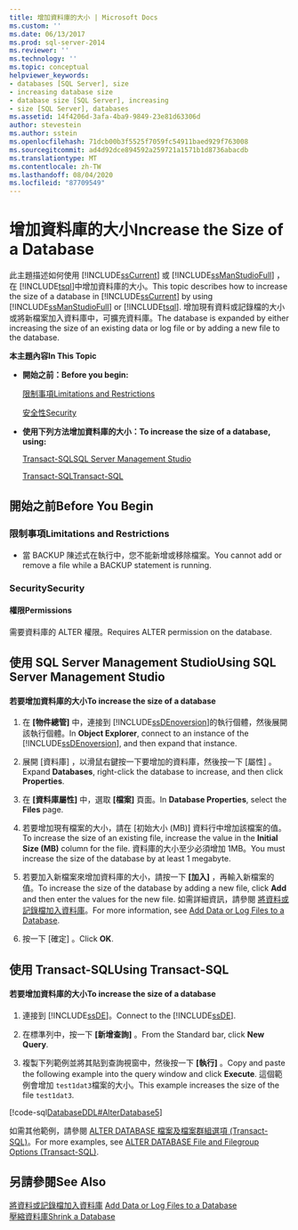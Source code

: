 ```yaml
---
title: 增加資料庫的大小 | Microsoft Docs
ms.custom: ''
ms.date: 06/13/2017
ms.prod: sql-server-2014
ms.reviewer: ''
ms.technology: ''
ms.topic: conceptual
helpviewer_keywords:
- databases [SQL Server], size
- increasing database size
- database size [SQL Server], increasing
- size [SQL Server], databases
ms.assetid: 14f4206d-3afa-4ba9-9849-23e81d63306d
author: stevestein
ms.author: sstein
ms.openlocfilehash: 71dcb00b3f5525f7059fc54911baed929f763008
ms.sourcegitcommit: ad4d92dce894592a259721a1571b1d8736abacdb
ms.translationtype: MT
ms.contentlocale: zh-TW
ms.lasthandoff: 08/04/2020
ms.locfileid: "87709549"
---
```

# <a name="increase-the-size-of-a-database"></a><span data-ttu-id="2a376-102">增加資料庫的大小</span><span class="sxs-lookup"><span data-stu-id="2a376-102">Increase the Size of a Database</span></span>
  <span data-ttu-id="2a376-103">此主題描述如何使用 [!INCLUDE[ssCurrent](../../includes/sscurrent-md.md)] 或 [!INCLUDE[ssManStudioFull](../../includes/ssmanstudiofull-md.md)] ，在 [!INCLUDE[tsql](../../includes/tsql-md.md)]中增加資料庫的大小。</span><span class="sxs-lookup"><span data-stu-id="2a376-103">This topic describes how to increase the size of a database in [!INCLUDE[ssCurrent](../../includes/sscurrent-md.md)] by using [!INCLUDE[ssManStudioFull](../../includes/ssmanstudiofull-md.md)] or [!INCLUDE[tsql](../../includes/tsql-md.md)].</span></span> <span data-ttu-id="2a376-104">增加現有資料或記錄檔的大小或將新檔案加入資料庫中，可擴充資料庫。</span><span class="sxs-lookup"><span data-stu-id="2a376-104">The database is expanded by either increasing the size of an existing data or log file or by adding a new file to the database.</span></span>  
  
 <span data-ttu-id="2a376-105">**本主題內容**</span><span class="sxs-lookup"><span data-stu-id="2a376-105">**In This Topic**</span></span>  
  
-   <span data-ttu-id="2a376-106">**開始之前：**</span><span class="sxs-lookup"><span data-stu-id="2a376-106">**Before you begin:**</span></span>  
  
     [<span data-ttu-id="2a376-107">限制事項</span><span class="sxs-lookup"><span data-stu-id="2a376-107">Limitations and Restrictions</span></span>](#Restrictions)  
  
     [<span data-ttu-id="2a376-108">安全性</span><span class="sxs-lookup"><span data-stu-id="2a376-108">Security</span></span>](#Security)  
  
-   <span data-ttu-id="2a376-109">**使用下列方法增加資料庫的大小：**</span><span class="sxs-lookup"><span data-stu-id="2a376-109">**To increase the size of a database, using:**</span></span>  
  
     [<span data-ttu-id="2a376-110">Transact-SQL</span><span class="sxs-lookup"><span data-stu-id="2a376-110">SQL Server Management Studio</span></span>](#SSMSProcedure)  
  
     [<span data-ttu-id="2a376-111">Transact-SQL</span><span class="sxs-lookup"><span data-stu-id="2a376-111">Transact-SQL</span></span>](#TsqlProcedure)  
  
##  <a name="before-you-begin"></a><a name="BeforeYouBegin"></a> <span data-ttu-id="2a376-112">開始之前</span><span class="sxs-lookup"><span data-stu-id="2a376-112">Before You Begin</span></span>  
  
###  <a name="limitations-and-restrictions"></a><a name="Restrictions"></a> <span data-ttu-id="2a376-113">限制事項</span><span class="sxs-lookup"><span data-stu-id="2a376-113">Limitations and Restrictions</span></span>  
  
-   <span data-ttu-id="2a376-114">當 BACKUP 陳述式在執行中，您不能新增或移除檔案。</span><span class="sxs-lookup"><span data-stu-id="2a376-114">You cannot add or remove a file while a BACKUP statement is running.</span></span>  
  
###  <a name="security"></a><a name="Security"></a> <span data-ttu-id="2a376-115">Security</span><span class="sxs-lookup"><span data-stu-id="2a376-115">Security</span></span>  
  
####  <a name="permissions"></a><a name="Permissions"></a> <span data-ttu-id="2a376-116">權限</span><span class="sxs-lookup"><span data-stu-id="2a376-116">Permissions</span></span>  
 <span data-ttu-id="2a376-117">需要資料庫的 ALTER 權限。</span><span class="sxs-lookup"><span data-stu-id="2a376-117">Requires ALTER permission on the database.</span></span>  
  
##  <a name="using-sql-server-management-studio"></a><a name="SSMSProcedure"></a> <span data-ttu-id="2a376-118">使用 SQL Server Management Studio</span><span class="sxs-lookup"><span data-stu-id="2a376-118">Using SQL Server Management Studio</span></span>  
  
#### <a name="to-increase-the-size-of-a-database"></a><span data-ttu-id="2a376-119">若要增加資料庫的大小</span><span class="sxs-lookup"><span data-stu-id="2a376-119">To increase the size of a database</span></span>  
  
1.  <span data-ttu-id="2a376-120">在 **[物件總管]** 中，連接到 [!INCLUDE[ssDEnoversion](../../includes/ssdenoversion-md.md)]的執行個體，然後展開該執行個體。</span><span class="sxs-lookup"><span data-stu-id="2a376-120">In **Object Explorer**, connect to an instance of the [!INCLUDE[ssDEnoversion](../../includes/ssdenoversion-md.md)], and then expand that instance.</span></span>  
  
2.  <span data-ttu-id="2a376-121">展開 [資料庫]  ，以滑鼠右鍵按一下要增加的資料庫，然後按一下 [屬性]  。</span><span class="sxs-lookup"><span data-stu-id="2a376-121">Expand **Databases**, right-click the database to increase, and then click **Properties**.</span></span>  
  
3.  <span data-ttu-id="2a376-122">在 **[資料庫屬性]** 中，選取 **[檔案]** 頁面。</span><span class="sxs-lookup"><span data-stu-id="2a376-122">In **Database Properties**, select the **Files** page.</span></span>  
  
4.  <span data-ttu-id="2a376-123">若要增加現有檔案的大小，請在 [初始大小 (MB)]  資料行中增加該檔案的值。</span><span class="sxs-lookup"><span data-stu-id="2a376-123">To increase the size of an existing file, increase the value in the **Initial Size (MB)** column for the file.</span></span> <span data-ttu-id="2a376-124">資料庫的大小至少必須增加 1MB。</span><span class="sxs-lookup"><span data-stu-id="2a376-124">You must increase the size of the database by at least 1 megabyte.</span></span>  
  
5.  <span data-ttu-id="2a376-125">若要加入新檔案來增加資料庫的大小，請按一下 **[加入]** ，再輸入新檔案的值。</span><span class="sxs-lookup"><span data-stu-id="2a376-125">To increase the size of the database by adding a new file, click **Add** and then enter the values for the new file.</span></span> <span data-ttu-id="2a376-126">如需詳細資訊，請參閱 [將資料或記錄檔加入資料庫](add-data-or-log-files-to-a-database.md)。</span><span class="sxs-lookup"><span data-stu-id="2a376-126">For more information, see [Add Data or Log Files to a Database](add-data-or-log-files-to-a-database.md).</span></span>  
  
6.  <span data-ttu-id="2a376-127">按一下 [確定]  。</span><span class="sxs-lookup"><span data-stu-id="2a376-127">Click **OK**.</span></span>  
  
##  <a name="using-transact-sql"></a><a name="TsqlProcedure"></a> <span data-ttu-id="2a376-128">使用 Transact-SQL</span><span class="sxs-lookup"><span data-stu-id="2a376-128">Using Transact-SQL</span></span>  
  
#### <a name="to-increase-the-size-of-a-database"></a><span data-ttu-id="2a376-129">若要增加資料庫的大小</span><span class="sxs-lookup"><span data-stu-id="2a376-129">To increase the size of a database</span></span>  
  
1.  <span data-ttu-id="2a376-130">連接到 [!INCLUDE[ssDE](../../includes/ssde-md.md)]。</span><span class="sxs-lookup"><span data-stu-id="2a376-130">Connect to the [!INCLUDE[ssDE](../../includes/ssde-md.md)].</span></span>  
  
2.  <span data-ttu-id="2a376-131">在標準列中，按一下 **[新增查詢]** 。</span><span class="sxs-lookup"><span data-stu-id="2a376-131">From the Standard bar, click **New Query**.</span></span>  
  
3.  <span data-ttu-id="2a376-132">複製下列範例並將其貼到查詢視窗中，然後按一下 **[執行]** 。</span><span class="sxs-lookup"><span data-stu-id="2a376-132">Copy and paste the following example into the query window and click **Execute**.</span></span> <span data-ttu-id="2a376-133">這個範例會增加 `test1dat3`檔案的大小。</span><span class="sxs-lookup"><span data-stu-id="2a376-133">This example increases the size of the file `test1dat3`.</span></span>  
  
 [!code-sql[DatabaseDDL#AlterDatabase5](../../snippets/tsql/SQL14/tsql/databaseddl/transact-sql/alterdatabase.sql#alterdatabase5)]  
  
 <span data-ttu-id="2a376-134">如需其他範例，請參閱 [ALTER DATABASE 檔案及檔案群組選項 &#40;Transact-SQL&#41;](/sql/t-sql/statements/alter-database-transact-sql-file-and-filegroup-options)。</span><span class="sxs-lookup"><span data-stu-id="2a376-134">For more examples, see [ALTER DATABASE File and Filegroup Options &#40;Transact-SQL&#41;](/sql/t-sql/statements/alter-database-transact-sql-file-and-filegroup-options).</span></span>  
  
## <a name="see-also"></a><span data-ttu-id="2a376-135">另請參閱</span><span class="sxs-lookup"><span data-stu-id="2a376-135">See Also</span></span>  
 <span data-ttu-id="2a376-136">[將資料或記錄檔加入資料庫](add-data-or-log-files-to-a-database.md) </span><span class="sxs-lookup"><span data-stu-id="2a376-136">[Add Data or Log Files to a Database](add-data-or-log-files-to-a-database.md) </span></span>  
 [<span data-ttu-id="2a376-137">壓縮資料庫</span><span class="sxs-lookup"><span data-stu-id="2a376-137">Shrink a Database</span></span>](shrink-a-database.md)  
  
  
